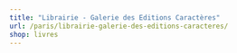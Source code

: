 ```yaml
---
title: "Librairie - Galerie des Editions Caractères"
url: /paris/librairie-galerie-des-editions-caracteres/
shop: livres
---
```

